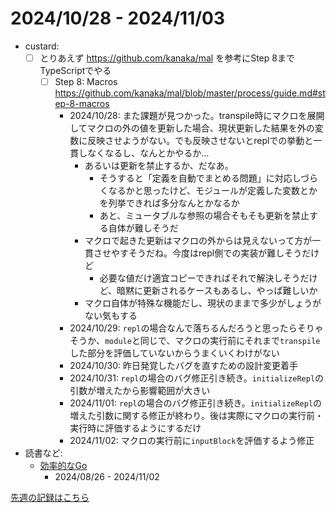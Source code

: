 # 2024/10/28 - 2024/11/03

- custard:
    - [ ] とりあえず <https://github.com/kanaka/mal> を参考にStep 8までTypeScriptでやる
        - [ ] Step 8: Macros <https://github.com/kanaka/mal/blob/master/process/guide.md#step-8-macros>
            - 2024/10/28: また課題が見つかった。transpile時にマクロを展開してマクロの外の値を更新した場合、現状更新した結果を外の変数に反映させようがない。でも反映させないとreplでの挙動と一貫しなくなるし、なんとかやるか...
                - あるいは更新を禁止するか、だなあ。
                    - そうすると「定義を自動でまとめる問題」に対応しづらくなるかと思ったけど、モジュールが定義した変数とかを列挙できれば多分なんとかなるか
                    - あと、ミュータブルな参照の場合そもそも更新を禁止する自体が難しそうだ
                - マクロで起きた更新はマクロの外からは見えないって方が一貫させやすそうだね。今度はrepl側での実装が難しそうだけど
                    - 必要な値だけ適宜コピーできればそれで解決しそうだけど、暗黙に更新されるケースもあるし、やっぱ難しいか
                - マクロ自体が特殊な機能だし、現状のままで多少がしょうがない気もする
            - 2024/10/29: `repl`の場合なんで落ちるんだろうと思ったらそりゃそうか、`module`と同じで、マクロの実行前にそれまで`transpile`した部分を評価していないからうまくいくわけがない
            - 2024/10/30: 昨日発覚したバグを直すための設計変更着手
            - 2024/10/31: `repl`の場合のバグ修正引き続き。`initializeRepl`の引数が増えたから影響範囲が大きい
            - 2024/11/01: `repl`の場合のバグ修正引き続き。`initializeRepl`の増えた引数に関する修正が終わり。後は実際にマクロの実行前・実行時に評価するようにするだけ
            - 2024/11/02: マクロの実行前に`inputBlock`を評価するよう修正
- 読書など:
    - [効率的なGo](https://www.oreilly.co.jp//books/9784814400539/)
        - 2024/08/26 - 2024/11/02

[先週の記録はこちら](https://github.com/igrep/daily-commits/blob/c670a5f200a2c04a22efe51b99b499bbd7c87fb5/yesterday.md)
